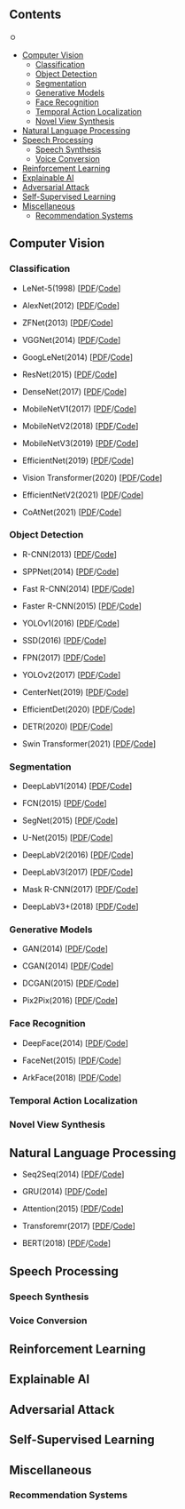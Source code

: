 ## Contents

<!-- toc -->
ㅇ
- [Computer Vision](#computer-vision)
  - [Classification](#classification)
  - [Object Detection](#object-detection)
  - [Segmentation](#segmentation)
  - [Generative Models](#generative-models)
  - [Face Recognition](#face-recognition)
  - [Temporal Action Localization](#temporal-action-localization)
  - [Novel View Synthesis](#novel-view-synthesis)
- [Natural Language Processing](#natural-language-processing)
- [Speech Processing](#speech-processing)
  - [Speech Synthesis](#speech-synthesis)
  - [Voice Conversion](#voice-conversion)
- [Reinforcement Learning](#reinforcement-learning)
- [Explainable AI](#explainable-ai)
- [Adversarial Attack](#adversarial-attack)
- [Self-Supervised Learning](#self-supervised-learning)
- [Miscellaneous](#miscellaneous)
  - [Recommendation Systems](#recommendation-systems)

<!-- tocstop -->

## Computer Vision

### Classification
* LeNet-5(1998) [[PDF](http://vision.stanford.edu/cs598_spring07/papers/Lecun98.pdf)/[Code](https://github.com/kyj950514/AI-Paper-Review/blob/main/Classification/LeNet_5(1998).ipynb)]

* AlexNet(2012) [[PDF](https://proceedings.neurips.cc/paper_files/paper/2012/file/c399862d3b9d6b76c8436e924a68c45b-Paper.pdf)/[Code](https://github.com/kyj950514/AI-Paper-Review/blob/main/Classification/AlexNet(2012).ipynb)]

* ZFNet(2013) [[PDF](https://arxiv.org/pdf/1311.2901.pdf)/[Code](https://github.com/kyj950514/AI-Paper-Review/blob/main/Classification/VGGnet(2014).ipynb)]

* VGGNet(2014) [[PDF](https://arxiv.org/pdf/1409.1556.pdf)/[Code](https://github.com/kyj950514/AI-Paper-Review/blob/main/Classification/VGGnet(2014).ipynb)]

* GoogLeNet(2014) [[PDF](https://arxiv.org/pdf/1409.4842.pdf)/[Code](https://github.com/kyj950514/AI-Paper-Review/blob/main/Classification/GoogLeNet(2014).ipynb)]

* ResNet(2015) [[PDF](https://arxiv.org/pdf/1512.03385.pdf)/[Code](https://github.com/kyj950514/AI-Paper-Review/blob/main/Classification/ResNet(2015).ipynb)]

* DenseNet(2017) [[PDF](https://arxiv.org/pdf/1608.06993.pdf)/[Code](https://github.com/kyj950514/AI-Paper-Review/blob/main/Classification/DenseNet(2017).ipynb)]

* MobileNetV1(2017) [[PDF](https://arxiv.org/pdf/1704.04861.pdf)/[Code](https://github.com/kyj950514/AI-Paper-Review/blob/main/Classification/AlexNet(2012).ipynb)]

* MobileNetV2(2018) [[PDF](https://arxiv.org/pdf/1801.04381.pdf)/[Code](https://github.com/kyj950514/AI-Paper-Review/blob/main/Classification/AlexNet(2012).ipynb)]

* MobileNetV3(2019) [[PDF](https://arxiv.org/pdf/1905.02244.pdf)/[Code](https://github.com/kyj950514/AI-Paper-Review/blob/main/Classification/AlexNet(2012).ipynb)]

* EfficientNet(2019) [[PDF](https://arxiv.org/pdf/1905.11946.pdf)/[Code](https://github.com/kyj950514/AI-Paper-Review/blob/main/Classification/AlexNet(2012).ipynb)]

* Vision Transformer(2020) [[PDF](https://arxiv.org/pdf/2010.11929.pdf)/[Code](https://github.com/kyj950514/AI-Paper-Review/blob/main/Classification/ViT(2020).ipynb)]

* EfficientNetV2(2021) [[PDF](https://arxiv.org/pdf/2104.00298.pdf)/[Code](https://github.com/kyj950514/AI-Paper-Review/blob/main/Classification/AlexNet(2012).ipynb)]

* CoAtNet(2021) [[PDF](https://arxiv.org/pdf/2106.04803.pdf)/[Code](https://github.com/kyj950514/AI-Paper-Review/blob/main/Classification/LeNet_5(1998).ipynb)]

### Object Detection

* R-CNN(2013) [[PDF](https://arxiv.org/pdf/1311.2524.pdf)/[Code](https://github.com/kyj950514/AI-Paper-Review/blob/main/Classification/LeNet_5(1998).ipynb)]

* SPPNet(2014) [[PDF](https://arxiv.org/pdf/1406.4729.pdf)/[Code](https://github.com/kyj950514/AI-Paper-Review/blob/main/Classification/LeNet_5(1998).ipynb)]

* Fast R-CNN(2014) [[PDF](http://vision.stanford.edu/cs598_spring07/papers/Lecun98.pdf)/[Code](https://github.com/kyj950514/AI-Paper-Review/blob/main/Classification/LeNet_5(1998).ipynb)]

* Faster R-CNN(2015) [[PDF](https://arxiv.org/pdf/1504.08083.pdf)/[Code](https://github.com/kyj950514/AI-Paper-Review/blob/main/Classification/LeNet_5(1998).ipynb)]

* YOLOv1(2016) [[PDF](https://arxiv.org/pdf/1506.02640.pdf)/[Code](https://github.com/kyj950514/AI-Paper-Review/blob/main/Classification/LeNet_5(1998).ipynb)]

* SSD(2016) [[PDF](https://arxiv.org/pdf/1512.02325.pdf)/[Code](https://github.com/kyj950514/AI-Paper-Review/blob/main/Classification/LeNet_5(1998).ipynb)]

* FPN(2017) [[PDF](https://arxiv.org/pdf/1612.03144.pdf)/[Code](https://github.com/kyj950514/AI-Paper-Review/blob/main/Classification/LeNet_5(1998).ipynb)]

* YOLOv2(2017) [[PDF](https://arxiv.org/pdf/1612.08242.pdf)/[Code](https://github.com/kyj950514/AI-Paper-Review/blob/main/Classification/LeNet_5(1998).ipynb)]

* CenterNet(2019) [[PDF](https://arxiv.org/pdf/1904.07850.pdf)/[Code](https://github.com/kyj950514/AI-Paper-Review/blob/main/Classification/LeNet_5(1998).ipynb)]

* EfficientDet(2020) [[PDF](https://arxiv.org/pdf/1911.09070.pdf)/[Code](https://github.com/kyj950514/AI-Paper-Review/blob/main/Classification/LeNet_5(1998).ipynb)]

* DETR(2020) [[PDF](https://arxiv.org/pdf/2005.12872.pdf)/[Code](https://github.com/kyj950514/AI-Paper-Review/blob/main/Classification/LeNet_5(1998).ipynb)]

* Swin Transformer(2021) [[PDF](https://arxiv.org/pdf/2103.14030.pdf)/[Code](https://github.com/kyj950514/AI-Paper-Review/blob/main/Classification/LeNet_5(1998).ipynb)]

### Segmentation

* DeepLabV1(2014) [[PDF](https://arxiv.org/pdf/1412.7062.pdf)/[Code](https://github.com/kyj950514/AI-Paper-Review/blob/main/Classification/LeNet_5(1998).ipynb)]

* FCN(2015) [[PDF](https://arxiv.org/pdf/1411.4038.pdf)/[Code](https://github.com/kyj950514/AI-Paper-Review/blob/main/Classification/LeNet_5(1998).ipynb)]

* SegNet(2015) [[PDF](https://arxiv.org/pdf/1511.00561.pdf)/[Code](https://github.com/kyj950514/AI-Paper-Review/blob/main/Classification/LeNet_5(1998).ipynb)]

* U-Net(2015) [[PDF](https://arxiv.org/pdf/1505.04597.pdf)/[Code](https://github.com/kyj950514/AI-Paper-Review/blob/main/Classification/LeNet_5(1998).ipynb)]

* DeepLabV2(2016) [[PDF](https://arxiv.org/pdf/1606.00915.pdf)/[Code](https://github.com/kyj950514/AI-Paper-Review/blob/main/Classification/LeNet_5(1998).ipynb)]

* DeepLabV3(2017) [[PDF](https://arxiv.org/pdf/1706.05587.pdf)/[Code](https://github.com/kyj950514/AI-Paper-Review/blob/main/Classification/LeNet_5(1998).ipynb)]

* Mask R-CNN(2017) [[PDF](https://arxiv.org/pdf/1703.06870.pdf)/[Code](https://github.com/kyj950514/AI-Paper-Review/blob/main/Classification/LeNet_5(1998).ipynb)]

* DeepLabV3+(2018) [[PDF](https://arxiv.org/pdf/1802.02611.pdf)/[Code](https://github.com/kyj950514/AI-Paper-Review/blob/main/Classification/LeNet_5(1998).ipynb)]

### Generative Models

* GAN(2014) [[PDF](https://arxiv.org/pdf/1406.2661.pdf)/[Code](https://github.com/kyj950514/AI-Paper-Review/blob/main/Classification/LeNet_5(1998).ipynb)]

* CGAN(2014) [[PDF](https://arxiv.org/pdf/1411.1784.pdf)/[Code](https://github.com/kyj950514/AI-Paper-Review/blob/main/Classification/LeNet_5(1998).ipynb)]

* DCGAN(2015) [[PDF](https://arxiv.org/pdf/1511.06434.pdf)/[Code](https://github.com/kyj950514/AI-Paper-Review/blob/main/Classification/LeNet_5(1998).ipynb)]

* Pix2Pix(2016) [[PDF](https://arxiv.org/pdf/1611.07004.pdf)/[Code](https://github.com/kyj950514/AI-Paper-Review/blob/main/Classification/LeNet_5(1998).ipynb)]

### Face Recognition

* DeepFace(2014) [[PDF](https://www.cs.toronto.edu/~ranzato/publications/taigman_cvpr14.pdf)/[Code](https://github.com/kyj950514/AI-Paper-Review/blob/main/Classification/LeNet_5(1998).ipynb)]

* FaceNet(2015) [[PDF](https://arxiv.org/pdf/1503.03832.pdf)/[Code](https://github.com/kyj950514/AI-Paper-Review/blob/main/Classification/LeNet_5(1998).ipynb)]

* ArkFace(2018) [[PDF](https://arxiv.org/pdf/1801.07698.pdf)/[Code](https://github.com/kyj950514/AI-Paper-Review/blob/main/Classification/LeNet_5(1998).ipynb)]

### Temporal Action Localization

### Novel View Synthesis

## Natural Language Processing

* Seq2Seq(2014) [[PDF](https://arxiv.org/pdf/1409.3215.pdf)/[Code](https://github.com/kyj950514/AI-Paper-Review/blob/main/Classification/LeNet_5(1998).ipynb)]

* GRU(2014) [[PDF](https://arxiv.org/pdf/1412.3555.pdf)/[Code](https://github.com/kyj950514/AI-Paper-Review/blob/main/Classification/LeNet_5(1998).ipynb)]

* Attention(2015) [[PDF](https://arxiv.org/pdf/1508.04025.pdf)/[Code](https://github.com/kyj950514/AI-Paper-Review/blob/main/Classification/LeNet_5(1998).ipynb)]

* Transforemr(2017) [[PDF](https://arxiv.org/pdf/1706.03762.pdf)/[Code](https://github.com/kyj950514/AI-Paper-Review/blob/main/Classification/LeNet_5(1998).ipynb)]

* BERT(2018) [[PDF](https://arxiv.org/pdf/1810.04805.pdf)/[Code](https://github.com/kyj950514/AI-Paper-Review/blob/main/Classification/LeNet_5(1998).ipynb)]

## Speech Processing

### Speech Synthesis

### Voice Conversion

## Reinforcement Learning

## Explainable AI

## Adversarial Attack

## Self-Supervised Learning

## Miscellaneous

### Recommendation Systems
